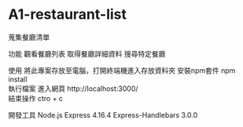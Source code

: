 # A1-restaurant-list
蒐集餐廳清單

功能
觀看餐廳列表
取得餐廳詳細資料
搜尋特定餐廳

使用
將此專案存放至電腦，打開終端機進入存放資料夾
安裝npm套件  npm install  
執行檔案
進入網頁  http://localhost:3000/  
結束操作  ctro + c  

開發工具
Node.js
Express 4.16.4
Express-Handlebars 3.0.0
